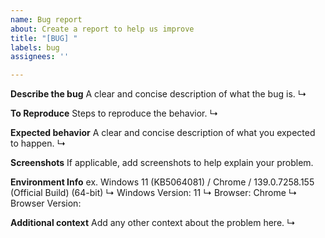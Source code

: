 ```yaml
---
name: Bug report
about: Create a report to help us improve
title: "[BUG] "
labels: bug
assignees: ''

---
```


**Describe the bug** A clear and concise description of what the bug is.
↳

**To Reproduce** Steps to reproduce the behavior.
↳

**Expected behavior** A clear and concise description of what you expected to happen.
↳ 

**Screenshots** If applicable, add screenshots to help explain your problem.


**Environment Info** 
ex. Windows 11 (KB5064081) / Chrome / 139.0.7258.155 (Official Build) (64-bit)
↳ Windows Version: 11
↳ Browser: Chrome
↳ Browser Version: 

**Additional context** Add any other context about the problem here.
↳

